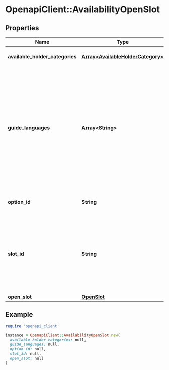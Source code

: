 # OpenapiClient::AvailabilityOpenSlot

## Properties

| Name | Type | Description | Notes |
| ---- | ---- | ----------- | ----- |
| **available_holder_categories** | [**Array&lt;AvailableHolderCategory&gt;**](AvailableHolderCategory.md) | Holder categories for the slot. |  |
| **guide_languages** | **Array&lt;String&gt;** | A list of languages which can be booked for the slot. The languages will appear for *all* available holder categories in the slot.  This property must follow the [ISO 639-1 standard](https://www.iso.org/iso-639-language-codes.html).  | [optional] |
| **option_id** | **String** | The ID of the option that the slot belongs to. |  |
| **slot_id** | **String** | The availability slot ID, assigned by the supplier.  The ID must be unique. The same ID cannot be re-used for different experiences.  |  |
| **open_slot** | [**OpenSlot**](OpenSlot.md) |  |  |

## Example

```ruby
require 'openapi_client'

instance = OpenapiClient::AvailabilityOpenSlot.new(
  available_holder_categories: null,
  guide_languages: null,
  option_id: null,
  slot_id: null,
  open_slot: null
)
```

